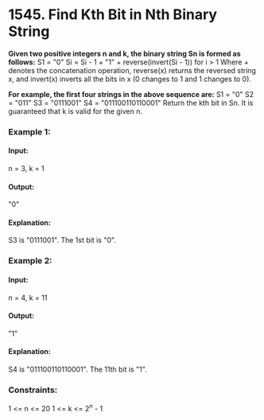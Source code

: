 # 1545. Find Kth Bit in Nth Binary String
**Given two positive integers n and k, the binary string Sn is formed as follows:**
S1 = "0"
Si = Si - 1 + "1" + reverse(invert(Si - 1)) for i > 1
Where + denotes the concatenation operation, reverse(x) returns the reversed string x, and invert(x) inverts all the bits in x (0 changes to 1 and 1 changes to 0).

**For example, the first four strings in the above sequence are:**
S1 = "0"
S2 = "011"
S3 = "0111001"
S4 = "011100110110001"
Return the kth bit in Sn. It is guaranteed that k is valid for the given n.

### Example 1:
#### Input:
n = 3, k = 1
#### Output:
"0"
#### Explanation:
S3 is "0111001".
The 1st bit is "0".

### Example 2:
#### Input: 
n = 4, k = 11
#### Output:
"1"
#### Explanation: 
S4 is "011100110110001".
The 11th bit is "1".
 
### Constraints:
1 <= n <= 20
1 <= k <= $`2^n`$ - 1
